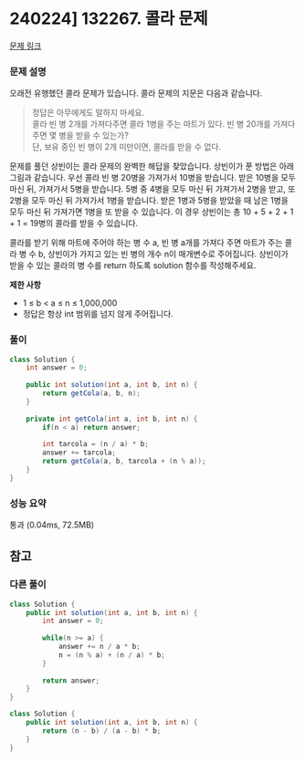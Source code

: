 # 240224] 132267. 콜라 문제

[문제 링크](https://school.programmers.co.kr/learn/courses/30/lessons/132267)

### 문제 설명
오래전 유행했던 콜라 문제가 있습니다. 콜라 문제의 지문은 다음과 같습니다.  

>정답은 아무에게도 말하지 마세요.  
>콜라 빈 병 2개를 가져다주면 콜라 1병을 주는 마트가 있다. 빈 병 20개를 가져다주면 몇 병을 받을 수 있는가?  
>단, 보유 중인 빈 병이 2개 미만이면, 콜라를 받을 수 없다.  

문제를 풀던 상빈이는 콜라 문제의 완벽한 해답을 찾았습니다. 상빈이가 푼 방법은 아래 그림과 같습니다. 우선 콜라 빈 병 20병을 가져가서 10병을 받습니다. 받은 10병을 모두 마신 뒤, 가져가서 5병을 받습니다. 5병 중 4병을 모두 마신 뒤 가져가서 2병을 받고, 또 2병을 모두 마신 뒤 가져가서 1병을 받습니다. 받은 1병과 5병을 받았을 때 남은 1병을 모두 마신 뒤 가져가면 1병을 또 받을 수 있습니다. 이 경우 상빈이는 총 10 + 5 + 2 + 1 + 1 = 19병의 콜라를 받을 수 있습니다.  

콜라를 받기 위해 마트에 주어야 하는 병 수 a, 빈 병 a개를 가져다 주면 마트가 주는 콜라 병 수 b, 상빈이가 가지고 있는 빈 병의 개수 n이 매개변수로 주어집니다. 상빈이가 받을 수 있는 콜라의 병 수를 return 하도록 solution 함수를 작성해주세요.

**제한 사항**  
* 1 ≤ b < a ≤ n ≤ 1,000,000
* 정답은 항상 int 범위를 넘지 않게 주어집니다.

### 풀이
```java
class Solution {
    int answer = 0;
    
    public int solution(int a, int b, int n) {
        return getCola(a, b, n);
    }
    
    private int getCola(int a, int b, int n) {
        if(n < a) return answer;
        
        int tarcola = (n / a) * b;
        answer += tarcola;
        return getCola(a, b, tarcola + (n % a));
    }
}
```

### 성능 요약
통과 (0.04ms, 72.5MB)

## 참고

###  다른 풀이
```java
class Solution {
    public int solution(int a, int b, int n) {
        int answer = 0;
        
        while(n >= a) {
            answer += n / a * b;
            n = (n % a) + (n / a) * b;
        }
        
        return answer;
    }
}
```

```java
class Solution {
    public int solution(int a, int b, int n) {
        return (n - b) / (a - b) * b;
    }
}
```  

